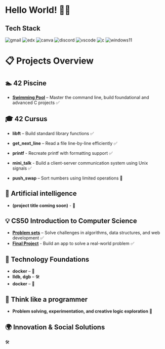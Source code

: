 # Hello World! 🌱✨

## Tech Stack
![gmail](https://img.shields.io/badge/Gmail-D14836?style=for-the-badge&logo=gmail&logoColor=white)
![edx](https://img.shields.io/badge/Edx-193A3E?style=for-the-badge&logo=edx&logoColor=white)
![canva](https://img.shields.io/badge/Canva-%2300C4CC.svg?&style=for-the-badge&logo=Canva&logoColor=white)
![discord](https://img.shields.io/badge/Discord-5865F2?style=for-the-badge&logo=discord&logoColor=white)
![vscode](https://img.shields.io/badge/VSCode-0078D4?style=for-the-badge&logo=visual%20studio%20code&logoColor=white)
![c](https://img.shields.io/badge/C-00599C?style=for-the-badge&logo=c&logoColor=white)
![windows11](https://img.shields.io/badge/Windows_11-0078d4?style=for-the-badge&logo=windows-11&logoColor=white)

# 📋 Projects Overview

## 🏊 42 Piscine
- **[Swimming Pool](https://github.com/PhongBuiMinh/Piscine42Heilbronn_November2024)** – Master the command line, build foundational and advanced C projects ✅

## 🎓 42 Cursus
- **libft** – Build standard library functions ✅
  
- **get_next_line** – Read a file line-by-line efficiently ✅
- **printf** - Recreate printf with formatting support ✅

- **mini_talk** - Build a client-server communication system using Unix signals ✅
- **push_swap** – Sort numbers using limited operations 🔄

## 🤖 Artificial intelligence
- **(project title coming soon)** - 🔄

## 💡 CS50 Introduction to Computer Science
- **[Problem sets](https://github.com/code50/144224325)** – Solve challenges in algorithms, data structures, and web development ✅
- **[Final Project](https://github.com/me50/Fonh123)** - Build an app to solve a real-world problem ✅

## 🧱 Technology Foundations
- **docker** – 🔄
- **lldb, dgb** – 🛠
- **docker** – 🔄

## 🧩 Think like a programmer
- **Problem solving, experimentation, and creative logic exploration** 🔄

## 🌍 Innovation & Social Solutions
🛠

<!--
## 🏊 42 Piscine
| Project | Description | Status |
|--------------|-------------|--------|
| [Swimming Pool](https://github.com/PhongBuiMinh/Piscine42Heilbronn_November2024) | Master the command line, build foundational and advanced C projects | ✅ Completed |

## 🎓 42 Cursus
| Project | Description | Status |
|--------------|-------------|--------|
| libft | Build standard library functions                                      | ✅ Completed   |
| get_next_line | Read a file line-by-line efficiently                          | ✅ Completed   |
| printf        | Recreate printf with formatting support                       | ✅ Completed   |
| mini_talk     | Build a client-server communication system using Unix signals | ✅ Completed   |
| push_swap     | Sort numbers using limited operations and clever algorithms   | 🔄 In Progress |

## 🤖 Artificial intelligence
| Project | Description | Status |
|--------------|-------------|--------|
|  |  | 🔄 In Progress |

## 💡 CS50 Introduction to Computer Science
| Project | Description | Status |
|--------------|-------------|--------|
| [Problem sets](https://github.com/code50/144224325) | Solve challenges in algorithms, data structures, and web development | ✅ Completed |
| [Final Project](https://github.com/me50/Fonh123)    | Build an app to solve a real-world problem                           | ✅ Completed |

## 🧱 Technology Foundations
| Project | Description | Status |
|--------------|-------------|--------|
| Docker    |  | 🔄 In Progress |
| lldb, dgb |  | 🛠 Planning     |
| wsl       |  | 🔄 In Progress |

## 🧩🧠 Think like a programmer - problem solving - experiment
--!>
<!--
**PhongBuiMinh/PhongBuiMinh** is a ✨ _special_ ✨ repository because its `README.md` (this file) appears on your GitHub profile.

C programming and Unix fundamentals
## Table of contents
- [42 Piscine](#42-Piscine)
- [42 Cursus](#42-Cursus)
- [AI](#AI)
| Blog Engine    | Markdown-based CMS | 🔄 In Progress | | 🛠 Planning |

Here are some ideas to get you started:

- 🔭 I’m currently working on ...
- 🌱 I’m currently learning ...
- 👯 I’m looking to collaborate on ...
- 🤔 I’m looking for help with ...
- 💬 Ask me about ...
- 📫 How to reach me: ...
- 😄 Pronouns: ...
- ⚡ Fun fact: ...
-->
